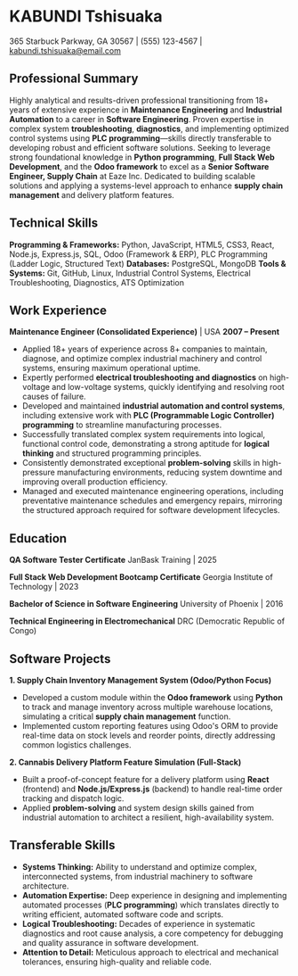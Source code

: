 # KABUNDI Tshisuaka
365 Starbuck Parkway, GA 30567 | (555) 123-4567 | kabundi.tshisuaka@email.com

## Professional Summary

Highly analytical and results-driven professional transitioning from 18+ years of extensive experience in **Maintenance Engineering** and **Industrial Automation** to a career in **Software Engineering**. Proven expertise in complex system **troubleshooting**, **diagnostics**, and implementing optimized control systems using **PLC programming**—skills directly transferable to developing robust and efficient software solutions. Seeking to leverage strong foundational knowledge in **Python programming**, **Full Stack Web Development**, and the **Odoo framework** to excel as a **Senior Software Engineer, Supply Chain** at Eaze Inc. Dedicated to building scalable solutions and applying a systems-level approach to enhance **supply chain management** and delivery platform features.

## Technical Skills

**Programming & Frameworks:** Python, JavaScript, HTML5, CSS3, React, Node.js, Express.js, SQL, Odoo (Framework & ERP), PLC Programming (Ladder Logic, Structured Text)
**Databases:** PostgreSQL, MongoDB
**Tools & Systems:** Git, GitHub, Linux, Industrial Control Systems, Electrical Troubleshooting, Diagnostics, ATS Optimization

## Work Experience

**Maintenance Engineer (Consolidated Experience)** | USA
**2007 – Present**

*   Applied 18+ years of experience across 8+ companies to maintain, diagnose, and optimize complex industrial machinery and control systems, ensuring maximum operational uptime.
*   Expertly performed **electrical troubleshooting and diagnostics** on high-voltage and low-voltage systems, quickly identifying and resolving root causes of failure.
*   Developed and maintained **industrial automation and control systems**, including extensive work with **PLC (Programmable Logic Controller) programming** to streamline manufacturing processes.
*   Successfully translated complex system requirements into logical, functional control code, demonstrating a strong aptitude for **logical thinking** and structured programming principles.
*   Consistently demonstrated exceptional **problem-solving** skills in high-pressure manufacturing environments, reducing system downtime and improving overall production efficiency.
*   Managed and executed maintenance engineering operations, including preventative maintenance schedules and emergency repairs, mirroring the structured approach required for software development lifecycles.

## Education

**QA Software Tester Certificate**
JanBask Training | 2025

**Full Stack Web Development Bootcamp Certificate**
Georgia Institute of Technology | 2023

**Bachelor of Science in Software Engineering**
University of Phoenix | 2016

**Technical Engineering in Electromechanical**
DRC (Democratic Republic of Congo)

## Software Projects

**1. Supply Chain Inventory Management System (Odoo/Python Focus)**

*   Developed a custom module within the **Odoo framework** using **Python** to track and manage inventory across multiple warehouse locations, simulating a critical **supply chain management** function.
*   Implemented custom reporting features using Odoo's ORM to provide real-time data on stock levels and reorder points, directly addressing common logistics challenges.

**2. Cannabis Delivery Platform Feature Simulation (Full-Stack)**

*   Built a proof-of-concept feature for a delivery platform using **React** (frontend) and **Node.js/Express.js** (backend) to handle real-time order tracking and dispatch logic.
*   Applied **problem-solving** and system design skills gained from industrial automation to architect a resilient, high-availability system.

## Transferable Skills

*   **Systems Thinking:** Ability to understand and optimize complex, interconnected systems, from industrial machinery to software architecture.
*   **Automation Expertise:** Deep experience in designing and implementing automated processes (**PLC programming**) which translates directly to writing efficient, automated software code and scripts.
*   **Logical Troubleshooting:** Decades of experience in systematic diagnostics and root cause analysis, a core competency for debugging and quality assurance in software development.
*   **Attention to Detail:** Meticulous approach to electrical and mechanical tolerances, ensuring high-quality and reliable code.